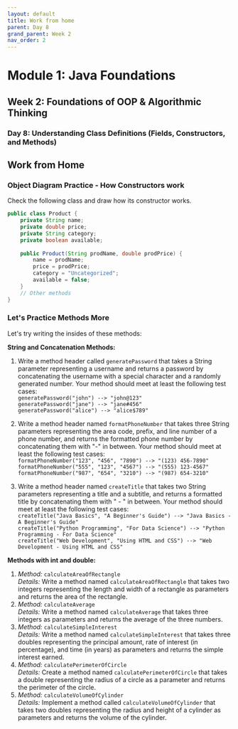 ```yaml
---
layout: default
title: Work from home
parent: Day 8
grand_parent: Week 2
nav_order: 2
---
```


# Module 1: Java Foundations
## Week 2: Foundations of OOP & Algorithmic Thinking
### Day 8: Understanding Class Definitions (Fields, Constructors, and Methods)

## Work from Home

### Object Diagram Practice - How Constructors work

Check the following class and draw how its constructor works.  

```java
public class Product {
    private String name;
    private double price;
    private String category;
    private boolean available;
    
    public Product(String prodName, double prodPrice) {
        name = prodName;
        price = prodPrice;
        category = "Uncategorized";
        available = false;
    }
    // Other methods
}
```

### Let's Practice Methods More

Let's try writing the insides of these methods:

**String and Concatenation Methods:**  
1. Write a method header called `generatePassword` that takes a String parameter representing a username and returns a password by concatenating the username with a special character and a randomly generated number.
   Your method should meet at least the following test cases:  
   `generatePassword("john") --> "john@123"`  
   `generatePassword("jane") --> "jane#456"`  
   `generatePassword("alice") --> "alice$789"`  

2. Write a method header named `formatPhoneNumber` that takes three String parameters representing the area code, prefix, and line number of a phone number, and returns the formatted phone number by concatenating them with "-" in between.
   Your method should meet at least the following test cases:  
   `formatPhoneNumber("123", "456", "7890") --> "(123) 456-7890"`  
   `formatPhoneNumber("555", "123", "4567") --> "(555) 123-4567"`  
   `formatPhoneNumber("987", "654", "3210") --> "(987) 654-3210"`  

3. Write a method header named `createTitle` that takes two String parameters representing a title and a subtitle, and returns a formatted title by concatenating them with " - " in between.
   Your method should meet at least the following test cases:  
   `createTitle("Java Basics", "A Beginner's Guide") --> "Java Basics - A Beginner's Guide"`  
   `createTitle("Python Programming", "For Data Science") --> "Python Programming - For Data Science"`  
   `createTitle("Web Development", "Using HTML and CSS") --> "Web Development - Using HTML and CSS"`  

**Methods with int and double:**  
1. *Method:* `calculateAreaOfRectangle`  
   *Details:* Write a method named `calculateAreaOfRectangle` that takes two integers representing the length and width of a rectangle as parameters and returns the area of the rectangle.
2. *Method:* `calculateAverage`  
   *Details:* Write a method named `calculateAverage` that takes three integers as parameters and returns the average of the three numbers.
3. *Method:* `calculateSimpleInterest`  
   *Details:* Write a method named `calculateSimpleInterest` that takes three doubles representing the principal amount, rate of interest (in percentage), and time (in years) as parameters and returns the simple interest earned.
4. *Method:* `calculatePerimeterOfCircle`  
   *Details:* Create a method named `calculatePerimeterOfCircle` that takes a double representing the radius of a circle as a parameter and returns the perimeter of the circle.
5. *Method:* `calculateVolumeOfCylinder`  
   *Details:* Implement a method called `calculateVolumeOfCylinder` that takes two doubles representing the radius and height of a cylinder as parameters and returns the volume of the cylinder.